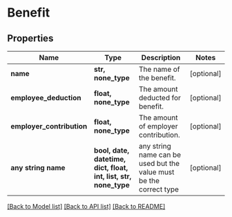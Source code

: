 # Benefit


## Properties
Name | Type | Description | Notes
------------ | ------------- | ------------- | -------------
**name** | **str, none_type** | The name of the benefit. | [optional] 
**employee_deduction** | **float, none_type** | The amount deducted for benefit. | [optional] 
**employer_contribution** | **float, none_type** | The amount of employer contribution. | [optional] 
**any string name** | **bool, date, datetime, dict, float, int, list, str, none_type** | any string name can be used but the value must be the correct type | [optional]

[[Back to Model list]](../../README.md#documentation-for-models) [[Back to API list]](../../README.md#documentation-for-api-endpoints) [[Back to README]](../../README.md)


